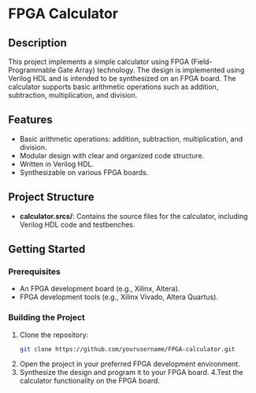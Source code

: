 # FPGA Calculator

## Description
This project implements a simple calculator using FPGA (Field-Programmable Gate Array) technology. The design is implemented using Verilog HDL and is intended to be synthesized on an FPGA board. The calculator supports basic arithmetic operations such as addition, subtraction, multiplication, and division.

## Features
- Basic arithmetic operations: addition, subtraction, multiplication, and division.
- Modular design with clear and organized code structure.
- Written in Verilog HDL.
- Synthesizable on various FPGA boards.

## Project Structure
- **calculator.srcs/**: Contains the source files for the calculator, including Verilog HDL code and testbenches.

## Getting Started
### Prerequisites
- An FPGA development board (e.g., Xilinx, Altera).
- FPGA development tools (e.g., Xilinx Vivado, Altera Quartus).

### Building the Project
1. Clone the repository:
   ```bash
   git clone https://github.com/yourusername/FPGA-calculator.git
   ```
2. Open the project in your preferred FPGA development environment.
3. Synthesize the design and program it to your FPGA board.
4.Test the calculator functionality on the FPGA board.
